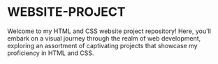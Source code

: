 # WEBSITE-PROJECT
Welcome to my HTML and CSS website project repository! Here, you'll embark on a visual journey through the realm of web development, exploring an assortment of captivating projects that showcase my proficiency in HTML and CSS.

